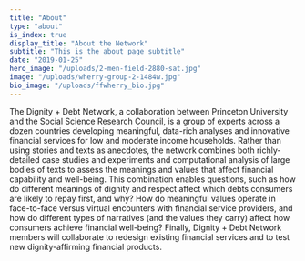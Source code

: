 ```yaml
---
title: "About"
type: "about"
is_index: true
display_title: "About the Network"
subtitle: "This is the about page subtitle"
date: "2019-01-25"
hero_image: "/uploads/2-men-field-2880-sat.jpg"
image: "/uploads/wherry-group-2-1484w.jpg"
bio_image: "/uploads/ffwherry_bio.jpg"
---
```


The Dignity + Debt Network, a collaboration between Princeton University and the Social Science Research Council, is a group of experts across a dozen countries developing meaningful, data-rich analyses and innovative financial services for low and moderate income households. Rather than using stories and texts as anecdotes, the network combines both richly-detailed case studies and experiments and computational analysis of large bodies of texts to assess the meanings and values that affect financial capability and well-being. This combination enables questions, such as how do different meanings of dignity and respect affect which debts consumers are likely to repay first, and why? How do meaningful values operate in face-to-face versus virtual encounters with financial service providers, and how do different types of narratives (and the values they carry) affect how consumers achieve financial well-being? Finally, Dignity + Debt Network members will collaborate to redesign existing financial services and to test new dignity-affirming financial products.
